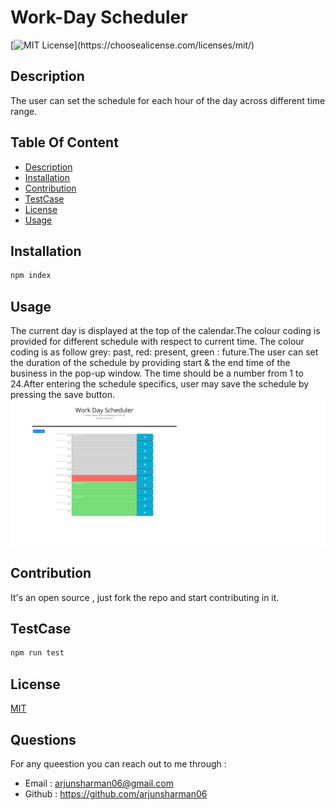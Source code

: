  
# Work-Day Scheduler

[![MIT License](https://img.shields.io/apm/l/atomic-design-ui.svg?)](https://choosealicense.com/licenses/mit/)

## Description
The user can set the schedule for each hour of the day across different time range.  

## Table Of Content
 * [Description](#description)
 * [Installation](#installation)
 * [Contribution](#contribution)
 * [TestCase](#testcase)
 * [License](#license)
 * [Usage](#usage)

    
## Installation
```bash
npm index 
 ```

## Usage
 The current day is displayed at the top of the calendar.The colour coding is provided for different schedule with respect to current time. The colour coding is as follow grey: past, red: present, green : future.The user can set the duration of the schedule by providing start & the end time of the business in the pop-up window. The time should be a number from 1 to 24.After entering the schedule specifics, user may save the schedule by pressing the save button.
 ![Image](./assets/images/work-schedular.png)

## Contribution
It's an open source , just fork the repo and start contributing in it.
    
## TestCase
```bash
npm run test  
 ```

## License
[MIT](https://choosealicense.com/licenses/mit/)

## Questions
For any queestion you can reach out to me through :
 * Email : arjunsharman06@gmail.com
 * Github : https://github.com/arjunsharman06
